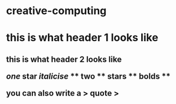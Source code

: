 # creative-computing
<h1> this is what header 1 looks like
<h2> this is what header 2 looks like
  
*one* star *italicise*
** two ** stars ** bolds **
  
you can also write a > quote > 
